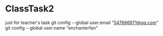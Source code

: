 # ClassTask2
just for teacher's task
git config --global user.email "547686971@qq.com"
git config --global user.name "enchanterfan"

